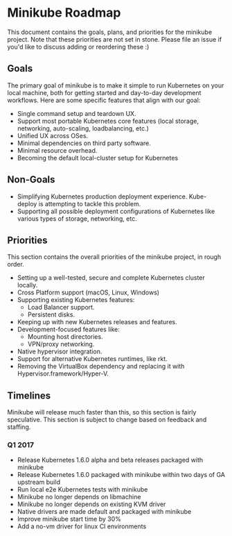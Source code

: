 # Minikube Roadmap
This document contains the goals, plans, and priorities for the minikube project.
Note that these priorities are not set in stone. Please file an issue if you'd like to discuss adding or reordering these :)

## Goals
The primary goal of minikube is to make it simple to run Kubernetes on your local machine, both for getting started and day-to-day development workflows.
Here are some specific features that align with our goal:
* Single command setup and teardown UX.
* Support most portable Kubernetes core features (local storage, networking, auto-scaling, loadbalancing, etc.)
* Unified UX across OSes.
* Minimal dependencies on third party software.
* Minimal resource overhead.
* Becoming the default local-cluster setup for Kubernetes

## Non-Goals
* Simplifying Kubernetes production deployment experience. Kube-deploy is attempting to tackle this problem.
* Supporting all possible deployment configurations of Kubernetes like various types of storage, networking, etc.

## Priorities
This section contains the overall priorities of the minikube project, in rough order.

 * Setting up a well-tested, secure and complete Kubernetes cluster locally.
 * Cross Platform support (macOS, Linux, Windows)
 * Supporting existing Kubernetes features:
    * Load Balancer support.
    * Persistent disks.
 * Keeping up with new Kubernetes releases and features.
 * Development-focused features like:
   * Mounting host directories.
   * VPN/proxy networking.
 * Native hypervisor integration.
 * Support for alternative Kubernetes runtimes, like rkt.
 * Removing the VirtualBox dependency and replacing it with Hypervisor.framework/Hyper-V.

## Timelines
Minikube will release much faster than this, so this section is fairly speculative.
This section is subject to change based on feedback and staffing.

### Q1 2017

* Release Kubernetes 1.6.0 alpha and beta releases packaged with minikube
* Release Kubernetes 1.6.0 packaged with minikube within two days of GA upstream build
* Run local e2e Kubernetes tests with minikube
* Minikube no longer depends on libmachine
* Minikube no longer depends on existing KVM driver
* Native drivers are made default and packaged with minikube
* Improve minikube start time by 30%
* Add a no-vm driver for linux CI environments
